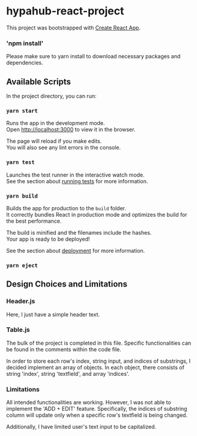 # hypahub-react-project

This project was bootstrapped with [Create React App](https://github.com/facebook/create-react-app).

### 'npm install'

Please make sure to yarn install to download necessary packages and dependencies.

## Available Scripts

In the project directory, you can run:


### `yarn start`

Runs the app in the development mode.\
Open [http://localhost:3000](http://localhost:3000) to view it in the browser.

The page will reload if you make edits.\
You will also see any lint errors in the console.

### `yarn test`

Launches the test runner in the interactive watch mode.\
See the section about [running tests](https://facebook.github.io/create-react-app/docs/running-tests) for more information.

### `yarn build`

Builds the app for production to the `build` folder.\
It correctly bundles React in production mode and optimizes the build for the best performance.

The build is minified and the filenames include the hashes.\
Your app is ready to be deployed!

See the section about [deployment](https://facebook.github.io/create-react-app/docs/deployment) for more information.

### `yarn eject`

## Design Choices and Limitations

### Header.js
Here, I just have a simple header text.

### Table.js
The bulk of the project is completed in this file. Specific functionalities can be found in the comments within the code file.

In order to store each row's index, string input, and indices of substrings, I decided implement an array of objects. In each object, there consists of string 'index', string 'textfield', and array 'indices'. 

### Limitations
All intended functionalities are working. However, I was not able to implement the 'ADD + EDIT' feature. Specifically, the indices of substring column will update only when a specific row's textfield is being changed. 

Additionally, I have limited user's text input to be capitalized.
